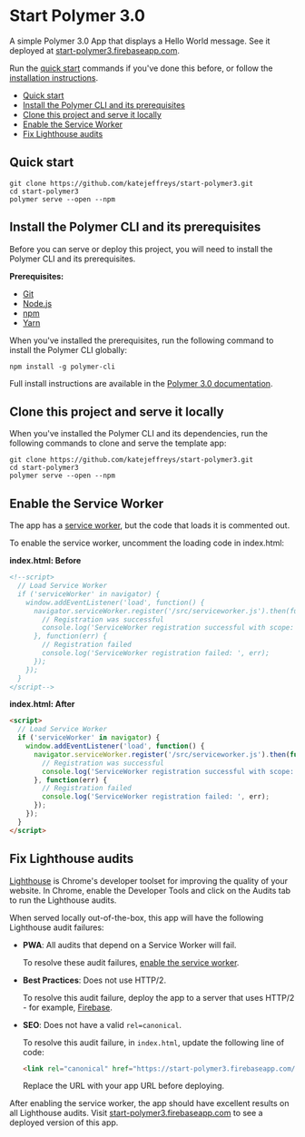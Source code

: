 # Start Polymer 3.0 

A simple Polymer 3.0 App that displays a Hello World message. See it deployed at [start-polymer3.firebaseapp.com](https://start-polymer3.firebaseapp.com).

Run the [quick start](#quickstart) commands if you've done this before, or follow the [installation instructions](#install).

* [Quick start](#quickstart)
* [Install the Polymer CLI and its prerequisites](#install)
* [Clone this project and serve it locally](#clone)
* [Enable the Service Worker](#serviceworker)
* [Fix Lighthouse audits](#lighthouse)

<a name="quickstart"></a>

## Quick start

```
git clone https://github.com/katejeffreys/start-polymer3.git
cd start-polymer3
polymer serve --open --npm
```

<a name="install"></a>

## Install the Polymer CLI and its prerequisites 

Before you can serve or deploy this project, you will need to install the Polymer CLI
and its prerequisites.

**Prerequisites:**

* [Git](https://git-scm.com/download/)
* [Node.js](https://nodejs.org/en/)
* [npm](https://www.npmjs.com/)
* [Yarn](https://yarnpkg.com/en/)

When you've installed the prerequisites, run the following command to install the Polymer CLI globally:

```
npm install -g polymer-cli
```

Full install instructions are available in the [Polymer 3.0 documentation](https://www.polymer-project.org/3.0/start/install-3-0).

<a name="clone"></a>

## Clone this project and serve it locally 

When you've installed the Polymer CLI and its dependencies, run the following commands to clone and serve the template app:

```
git clone https://github.com/katejeffreys/start-polymer3.git
cd start-polymer3
polymer serve --open --npm
```

<a name="serviceworker"></a>

## Enable the Service Worker 

The app has a [service worker](https://developers.google.com/web/fundamentals/primers/service-workers/), but the code that loads it is commented out. 

To enable the service worker, uncomment the loading code in index.html:

**index.html: Before**
```html
<!--script>
  // Load Service Worker
  if ('serviceWorker' in navigator) {
    window.addEventListener('load', function() {
      navigator.serviceWorker.register('/src/serviceworker.js').then(function(registration) {
        // Registration was successful
        console.log('ServiceWorker registration successful with scope: ', registration.scope);
      }, function(err) {
        // Registration failed
        console.log('ServiceWorker registration failed: ', err);
      });
    });
  }
</script-->
```

**index.html: After**
```html
<script>
  // Load Service Worker
  if ('serviceWorker' in navigator) {
    window.addEventListener('load', function() {
      navigator.serviceWorker.register('/src/serviceworker.js').then(function(registration) {
        // Registration was successful
        console.log('ServiceWorker registration successful with scope: ', registration.scope);
      }, function(err) {
        // Registration failed
        console.log('ServiceWorker registration failed: ', err);
      });
    });
  }
</script>
```

## Fix Lighthouse audits

[Lighthouse](https://developers.google.com/web/tools/lighthouse/) is Chrome's developer toolset for improving the quality of your website. In Chrome, enable the Developer Tools and click on the Audits tab to run the Lighthouse audits.

When served locally out-of-the-box, this app will have the following Lighthouse audit failures:

* **PWA**: All audits that depend on a Service Worker will fail. 
  
  To resolve these audit failures, [enable the service worker](#serviceworker).

* **Best Practices**: Does not use HTTP/2. 
  
  To resolve this audit failure, deploy the app to a server that uses HTTP/2 - for example, [Firebase](https://firebase.google.com/).

* **SEO**: Does not have a valid `rel=canonical`. 
  
  To resolve this audit failure, in `index.html`, update the following line of code:
  
  ```html
  <link rel="canonical" href="https://start-polymer3.firebaseapp.com/" />
  ```
  
  Replace the URL with your app URL before deploying.

After enabling the service worker, the app should have excellent results on all Lighthouse audits. Visit [start-polymer3.firebaseapp.com](https://start-polymer3.firebaseapp.com) to see a deployed version of this app.